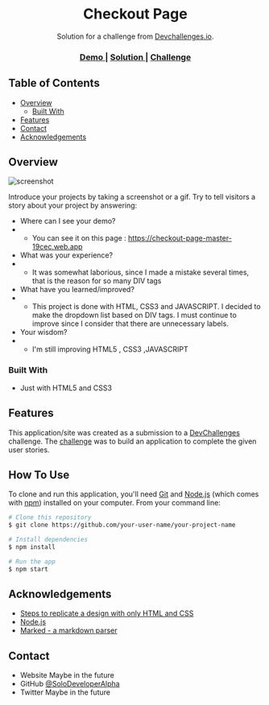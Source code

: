 <!-- Please update value in the {}  -->

<h1 align="center">Checkout Page</h1>

<div align="center">
   Solution for a challenge from  <a href="http://devchallenges.io" target="_blank">Devchallenges.io</a>.
</div>

<div align="center">
  <h3>
    <a href="https://solodeveloperalpha.github.io/Checkout-Page-mst/">
      Demo
    </a>
    <span> | </span>
    <a href="https://devchallenges.io/solutions/M5PJfZ9oifIUzRiRVZhx">
      Solution
    </a>
    <span> | </span>
    <a href="https://devchallenges.io/challenges/0J1NxxGhOUYVqihwegfO">
      Challenge
    </a>
  </h3>
</div>

<!-- TABLE OF CONTENTS -->

## Table of Contents

- [Overview](#overview)
  - [Built With](#built-with)
- [Features](#features)
- [Contact](#contact)
- [Acknowledgements](#acknowledgements)

<!-- OVERVIEW -->

## Overview

![screenshot](https://firebasestorage.googleapis.com/v0/b/checkout-page-master-19cec.appspot.com/o/checkout.png?alt=media&token=9c9c3538-c4a6-472c-b613-c28f50599276)

Introduce your projects by taking a screenshot or a gif. Try to tell visitors a story about your project by answering:

- Where can I see your demo?
- * You can see it on this page : https://checkout-page-master-19cec.web.app
- What was your experience?
- * It was somewhat laborious, since I made a mistake several times, that is the reason for so many DIV tags
- What have you learned/improved?
- * This project is done with HTML, CSS3 and JAVASCRIPT. I decided to make the dropdown list based on DIV tags. I must continue to improve since I consider that there are unnecessary labels.
- Your wisdom? 
- * I'm still improving HTML5 , CSS3 ,JAVASCRIPT

### Built With

<!-- This section should list any major frameworks that you built your project using. Here are a few examples.-->

- Just with HTML5 and CSS3

## Features

<!-- List the features of your application or follow the template. Don't share the figma file here :) -->

This application/site was created as a submission to a [DevChallenges](https://devchallenges.io/challenges) challenge. The [challenge](https://devchallenges.io/challenges/0J1NxxGhOUYVqihwegfO) was to build an application to complete the given user stories.


## How To Use

To clone and run this application, you'll need [Git](https://git-scm.com) and [Node.js](https://nodejs.org/en/download/) (which comes with [npm](http://npmjs.com)) installed on your computer. From your command line:

```bash
# Clone this repository
$ git clone https://github.com/your-user-name/your-project-name

# Install dependencies
$ npm install

# Run the app
$ npm start
```

## Acknowledgements

<!-- This section should list any articles or add-ons/plugins that helps you to complete the project. This is optional but it will help you in the future. For exmpale -->

- [Steps to replicate a design with only HTML and CSS](https://devchallenges-blogs.web.app/how-to-replicate-design/)
- [Node.js](https://nodejs.org/)
- [Marked - a markdown parser](https://github.com/chjj/marked)

## Contact

- Website Maybe in the future
- GitHub [@SoloDeveloperAlpha](https://github.com/SoloDeveloperAlpha)
- Twitter Maybe in the future
